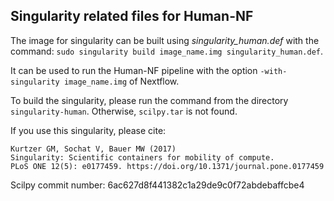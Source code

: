Singularity related files for Human-NF
--------------------------------------

The image for singularity can be built using _singularity_human.def_ with the command:
`sudo singularity build image_name.img singularity_human.def`.

It can be used to run the Human-NF pipeline with the option
`-with-singularity image_name.img` of Nextflow.

To build the singularity, please run the command from the directory `singularity-human`.
Otherwise, `scilpy.tar` is not found.

If you use this singularity, please cite:

```
Kurtzer GM, Sochat V, Bauer MW (2017)
Singularity: Scientific containers for mobility of compute.
PLoS ONE 12(5): e0177459. https://doi.org/10.1371/journal.pone.0177459
```

Scilpy commit number: 6ac627d8f441382c1a29de9c0f72abdebaffcbe4
 